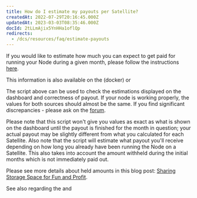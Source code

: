 ```yaml
---
title: How do I estimate my payouts per Satellite?
createdAt: 2022-07-29T20:16:45.000Z
updatedAt: 2023-03-03T08:35:46.000Z
docId: 2tLLmAjix5YnHHa1oflQp
redirects:
  - /dcs/resources/faq/estimate-payouts
---
```


If you would like to estimate how much you can expect to get paid for running your Node during a given month, please follow the instructions [here](https://support.storj.io/hc/en-us/articles/360029053531-Calculate-the-current-earnings-for-v3).

This information is also available on the [](docId:3k4V1HFunDWHVso9b1Xt9) (docker) or [](docId\:gH4m4hVZ0BkMVAoW_jA2t)

The script above can be used to check the estimations displayed on the dashboard and correctness of payout. If your node is working properly, the values for both sources should almost be the same. If you find significant discrepancies - please ask on the [forum](https://forum.storj.io).

Please note that this script won't give you values as exact as what is shown on the dashboard until the payout is finished for the month in question; your actual payout may be slightly different from what you calculated for each Satellite. Also note that the script will estimate what payout you'll receive depending on how long you already have been running the Node on a Satellite. This also takes  into account the amount withheld during the initial months which is not immediately paid out.

Please see more details about held amounts in this blog post: [Sharing Storage Space for Fun and Profit](https://storj.io/blog/2019/01/sharing-storage-space-for-fun-and-profit/).

See also [](docId\:DVKqtMtnBdZ99gFRWCojP)  regarding the [](docId\:DVKqtMtnBdZ99gFRWCojP) and  [](docId\:DVKqtMtnBdZ99gFRWCojP)
